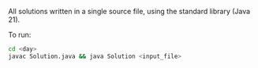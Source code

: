 All solutions written in a single source file, using the standard library (Java 21).

To run:

```bash
cd <day>
javac Solution.java && java Solution <input_file>
```
